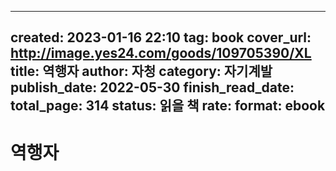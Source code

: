 
---
created: 2023-01-16 22:10
tag: book
cover_url: http://image.yes24.com/goods/109705390/XL
title: 역행자
author: 자청
category: 자기계발
publish_date: 2022-05-30
finish_read_date:
total_page: 314
status: 읽을 책
rate:
format: ebook
---

# 역행자
